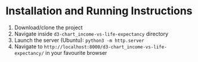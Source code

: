 # Installation and Running Instructions 

1) Download/clone the project
2) Navigate inside `d3-chart_income-vs-life-expectancy` directory
3) Launch the server (Ubuntu): `python3 -m http.server`
4) Navigate to `http://localhost:8000/d3-chart_income-vs-life-expectancy/` in your favourite browser